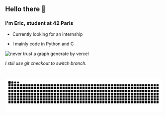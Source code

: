 ## Hello there 👋

### I'm Eric, student at 42 Paris

- Currently looking for an internship

- I mainly code in Python and C

<p><img align="center" src="https://github-readme-stats.vercel.app/api/top-langs?username=Hqndler&show_icons=true&locale=en&layout=compact&theme=transparent&hide=html,css,makefile,dockerfile,shell&count_weight=0.5&size_weight=0.5" alt="never trust a graph generate by vercel" /></p>

<i>I still use git checkout to switch branch.

# 

![snake](https://github.com/Hqndler/Hqndler/blob/output/github-contribution-grid-snake-dark.svg)

<!--
**Hqndler/Hqndler** is a ✨ _special_ ✨ repository because its `README.md` (this file) appears on your GitHub profile.

Here are some ideas to get you started:

- 🔭 I’m currently working on ...
- 🌱 I’m currently learning ...
- 👯 I’m looking to collaborate on ...
- 🤔 I’m looking for help with ...
- 💬 Ask me about ...
- 📫 How to reach me: ...
- 😄 Pronouns: ...
- ⚡ Fun fact: ...
-->
